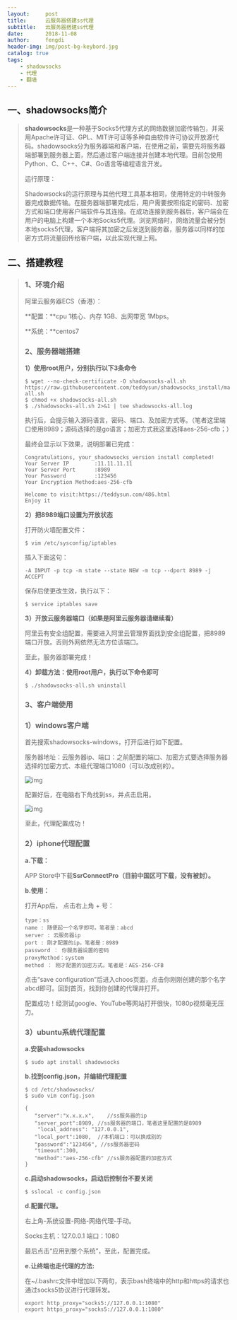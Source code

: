 ```yaml
---
layout:     post
title:      云服务器搭建ss代理
subtitle:   云服务器搭建ss代理
date:       2018-11-08
author:     fengdi
header-img: img/post-bg-keybord.jpg
catalog: true
tags:
    - shadowsocks
    - 代理
    - 翻墙
---
```


## 一、shadowsocks简介
>
>**shadowsocks**是一种基于Socks5代理方式的网络数据加密传输包，并采用Apache许可证、GPL、MIT许可证等多种自由软件许可协议开放源代码。shadowsocks分为服务器端和客户端，在使用之前，需要先将服务器端部署到服务器上面，然后通过客户端连接并创建本地代理。目前包使用Python、C、C++、C#、Go语言等编程语言开发。
>
>运行原理：
>
>Shadowsocks的运行原理与其他代理工具基本相同，使用特定的中转服务器完成数据传输。在服务器端部署完成后，用户需要按照指定的密码、加密方式和端口使用客户端软件与其连接。在成功连接到服务器后，客户端会在用户的电脑上构建一个本地Socks5代理。浏览网络时，网络流量会被分到本地socks5代理，客户端将其加密之后发送到服务器，服务器以同样的加密方式将流量回传给客户端，以此实现代理上网。
>
## 二、搭建教程
>
>### 1、环境介绍
>
>阿里云服务器ECS（香港）：
>
>**配置：**cpu 1核心、内存 1GB、出网带宽 1Mbps。
>
>**系统：**centos7
>
>### 2、服务器端搭建
>
>**1）使用root用户，分别执行以下3条命令**
>
>```
>$ wget --no-check-certificate -O shadowsocks-all.sh https://raw.githubusercontent.com/teddysun/shadowsocks_install/master/shadowsocks-all.sh
>$ chmod +x shadowsocks-all.sh
>$ ./shadowsocks-all.sh 2>&1 | tee shadowsocks-all.log
>```
>
>执行后，会提示输入源码语言，密码、端口、及加密方式等。（笔者这里端口使用8989；源码选择的是go语言；加密方式我这里选择aes-256-cfb；）
>
>最终会显示以下效果，说明部署已完成：
>
>```
>Congratulations, your_shadowsocks_version install completed!
>Your Server IP        :11.11.11.11
>Your Server Port      :8989
>Your Password         :123456
>Your Encryption Method:aes-256-cfb
>
>Welcome to visit:https://teddysun.com/486.html
>Enjoy it
>```
>
>**2）把8989端口设置为开放状态**
>
>打开防火墙配置文件：
>
>```
>$ vim /etc/sysconfig/iptables
>```
>
>插入下面这句：
>
>```
>-A INPUT -p tcp -m state --state NEW -m tcp --dport 8989 -j ACCEPT
>```
>
>保存后使更改生效，执行以下：
>
>```
>$ service iptables save
>```
>
>**3）开放云服务器端口（如果是阿里云服务器请继续看）**
>
>阿里云有安全组配置，需要进入阿里云管理界面找到安全组配置，把8989端口开放。否则外网依然无法方位该端口。
>
>至此，服务器部署完成！
>
>**4）卸载方法：使用root用户，执行以下命令即可**
>
>```
>$ ./shadowsocks-all.sh uninstall
>```
>
>### 3、客户端使用
>
>### **1）windows客户端**
>
>首先搜索shadowsocks-windows，打开后进行如下配置。
>
>服务器地址：云服务器ip、端口：之前配置的端口、加密方式要选择服务器选择的加密方式、本级代理端口1080（可以改成别的）。
>
>![img](https://images2017.cnblogs.com/blog/1220516/201708/1220516-20170825160647980-1303832939.png)
>
>配置好后，在电脑右下角找到ss，并点击启用。
>
>![img](https://images2017.cnblogs.com/blog/1220516/201708/1220516-20170825160839433-1728339455.png)
>
>至此，代理配置成功！
>
>### 2）iphone代理配置
>
>**a.下载：**
>
>APP Store中下载**SsrConnectPro（**目前中国区可下载，没有被封**）。**
>
>**b.使用：**
>
>打开App后， 点击右上角 + 号：
>
>```
>type：ss
>name : 随便起一个名字即可。笔者是：abcd
>server : 云服务器ip
>port : 刚才配置的ip。笔者是：8989
>password ： 你服务器设置的密码
>proxyMethod：system
>method ： 刚才配置的加密方式。笔者是：AES-256-CFB
>```
>
>点击“save configuration”后进入choos页面，点击你刚刚创建的那个名字abcd即可。回到首页，找到你创建的代理并打开。
>
>配置成功！经测试google、YouTube等网站打开很快，1080p视频毫无压力。
>
>### 3）ubuntu系统代理配置
>
>**a.安装shadowsocks**
>
>```
>$ sudo apt install shadowsocks
>```
>
>**b.找到config.json，并编辑代理配置**
>
>```
>$ cd /etc/shadowsocks/
>$ sudo vim config.json
>```
>
>```
>{
>    "server":"x.x.x.x",    //ss服务器的ip
>    "server_port":8989, //ss服务器的端口，笔者这里配置的是8989
>     "local_address": "127.0.0.1",
>    "local_port":1080,  //本机端口：可以换成别的
>    "password":"123456", //ss服务器密码
>    "timeout":300,
>    "method":"aes-256-cfb" //ss服务器配置的加密方式
>}
>```
>
>**c.启动shadowsocks，启动后控制台不要关闭**
>
>```
>$ sslocal -c config.json
>```
>
>**d.配置代理。**
>
>右上角-系统设置-网络-网络代理-手动。
>
>Socks主机：127.0.0.1    端口：1080
>
>最后点击“应用到整个系统”，至此，配置完成。
>
>**e.让终端也走代理的方法:**
>
>在~/.bashrc文件中增加以下两句，表示bash终端中的http和https的请求也通过socks5协议进行代理转发。
>
>```
>export http_proxy="socks5://127.0.0.1:1080"
>export https_proxy="socks5://127.0.0.1:1080"
>```

